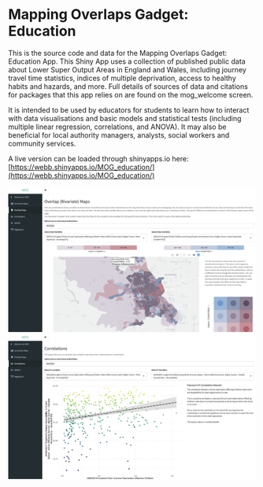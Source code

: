 # Mapping Overlaps Gadget: Education
This is the source code and data for the Mapping Overlaps Gadget: Education App. This Shiny App uses a collection of published public data about Lower Super Output Areas in England and Wales, including journey travel time statistics, indices of multiple deprivation, access to healthy habits and hazards, and more. Full details of sources of data and citations for packages that this app relies on are found on the mog_welcome screen.

It is intended to be used by educators for students to learn how to interact with data visualisations and basic models and statistical tests (including multiple linear regression, correlations, and ANOVA). It may also be beneficial for local authority managers, analysts, social workers and community services.

A live version can be loaded through shinyapps.io here: [https://webb.shinyapps.io/MOG_education/](https://webb.shinyapps.io/MOG_education/)

![](mog_app_screen1.png)
![](mog_app_screen2.png)